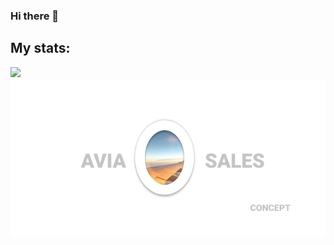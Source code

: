 ### Hi there 👋
## My stats:
<img src="https://github-readme-stats.vercel.app/api?username=adevelopers&show_icons=true&title_color=fff&icon_color=79ff97&text_color=9f9f9f&bg_color=151515" />


<img src="https://github.com/adevelopers/AviasalesConcept/blob/main/aviasales-concept.png" width="640" />


